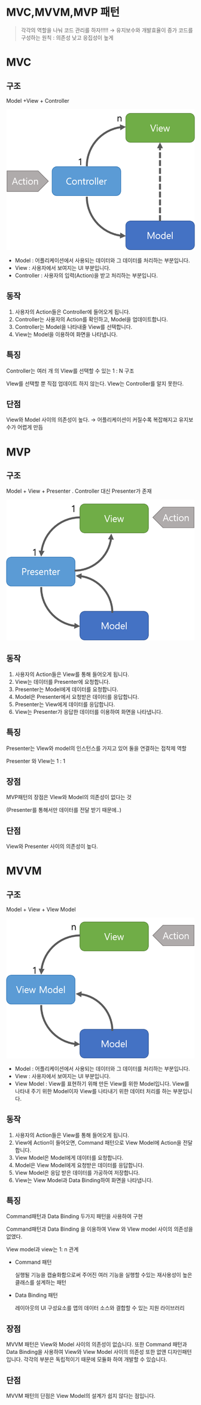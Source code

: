 # MVC,MVVM,MVP 패턴

> 각각의 역할을 나눠 코드 관리를 하자!!!!! → 유지보수와 개발효율이 증가
코드를 구성하는 원칙 : 의존성 낮고 응집성이 높게
> 

# MVC

## 구조

Model +View + Controller

![Untitled](image/mvc_at.png)

- Model : 어플리케이션에서 사용되는 데이터와 그 데이터를 처리하는 부분입니다.
- View : 사용자에서 보여지는 UI 부분입니다.
- Controller : 사용자의 입력(Action)을 받고 처리하는 부분입니다.

## 동작

1. 사용자의 Action들은 Controller에 들어오게 됩니다.
2. Controller는 사용자의 Action를 확인하고, Model을 업데이트합니다.
3. Controller는 Model을 나타내줄 View를 선택합니다.
4. View는 Model을 이용하여 화면을 나타냅니다.

## 특징

Controller는 여러 개 의 VIew를 선택할 수 있는 1 : N 구조

VIew를 선택할 뿐 직접 업데이트 하지 않는다. VIew는 Controller를 알지 못한다.

## 단점

View와 Model 사이의 의존성이 높다. → 어플리케이션이 커질수록 복잡해지고 유지보수가 어렵게 만듬

# MVP

## 구조

Model + View + Presenter . Controller 대신 Presenter가 존재

![Untitled](image/mvp.png)

## 동작

1. 사용자의 Action들은 View를 통해 들어오게 됩니다.
2. View는 데이터를 Presenter에 요청합니다.
3. Presenter는 Model에게 데이터를 요청합니다.
4. Model은 Presenter에서 요청받은 데이터를 응답합니다.
5. Presenter는 View에게 데이터를 응답합니다.
6. View는 Presenter가 응답한 데이터를 이용하여 화면을 나타냅니다.

## 특징

Presenter는 VIew와 model의 인스턴스를 가지고 있어 둘을 연결하는 접착제 역할

Presenter 와 VIew는 1 : 1

## 장점

MVP패턴의 장점은 VIew와 Model의 의존성이 없다는 것

(Presenter를 통해서만 데이터를 전달 받기 때문에..)

## 단점

View와 Presenter  사이의 의존성이 높다. 

# MVVM

## 구조

Model + View + VIew Model

![Untitled](image/mvvm.png)

- Model : 어플리케이션에서 사용되는 데이터와 그 데이터를 처리하는 부분입니다.
- View : 사용자에서 보여지는 UI 부분입니다.
- View Model : View를 표현하기 위해 만든 View를 위한 Model입니다. View를 나타내 주기 위한 Model이자 View를 나타내기 위한 데이터 처리를 하는 부분입니다.

## 동작

1. 사용자의 Action들은 View를 통해 들어오게 됩니다.
2. View에 Action이 들어오면, Command 패턴으로 View Model에 Action을 전달합니다.
3. View Model은 Model에게 데이터를 요청합니다.
4. Model은 View Model에게 요청받은 데이터를 응답합니다.
5. View Model은 응답 받은 데이터를 가공하여 저장합니다.
6. View는 View Model과 Data Binding하여 화면을 나타냅니다.

## 특징

Command패턴과 Data Binding 두가지 패턴을 사용하여 구현

Command패턴과 Data Binding 을 이용하여 View 와 VIew model 사이의 의존성을 없앴다.

View model과 view는 1: n 관계

- Command 패턴
  
    실행될 기능을 캡슐화함으로써 주어진 여러 기능을 실행할 수있는 재사용성이 높은 클래스를 설계하는 패턴
    
- Data Binding 패턴
  
    레이아웃의 UI 구성요소를 앱의 데이터 소스와 결합할 수 있는 지원 라이브러리
    

## 장점

MVVM 패턴은 View와 Model 사이의 의존성이 없습니다. 또한 Command 패턴과 Data Binding을 사용하여 View와 View Model 사이의 의존성 또한 없앤 디자인패턴입니다. 각각의 부분은 독립적이기 때문에 모듈화 하여 개발할 수 있습니다.

## 단점

MVVM 패턴의 단점은 View Model의 설계가 쉽지 않다는 점입니다.
